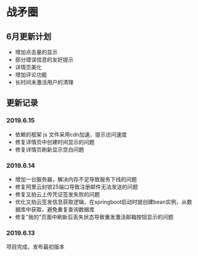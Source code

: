 # 战矛圈

## 6月更新计划

- 增加点击量的显示
- 部分错误信息的友好提示
- 详情页美化
- 增加评论功能
- 长时间未激活用户的清理

## 更新记录

### 2019.6.15

- 依赖的框架 js 文件采用cdn加速，提示访问速度
- 修复详情页中创建时间显示的问题
- 修复详情页刷新显示空白问题

### 2019.6.14 

- 增加一台服务器，解决内存不足导致服务下线的问题
- 修复阿里云封锁25端口导致注册邮件无法发送的问题
- 修复又拍云上传凭证签发失败的问题
- 优化又拍云签发信息获取逻辑，在springboot启动时就创建bean实例，从数据库中获取，避免重复查询数据库
- 修复"我的"页面中刷新后丢失状态导致重发激活邮箱按钮显示的问题

### 2019.6.13 

项目完成，发布最初版本